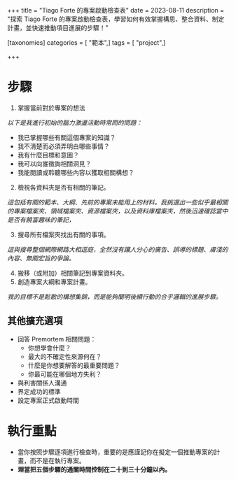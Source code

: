 +++
title = "Tiago Forte 的專案啟動檢查表"
date = 2023-08-11
description = "探索 Tiago Forte 的專案啟動檢查表，學習如何有效掌握構思、整合資料、制定計畫，並快速推動項目進展的步驟！"

[taxonomies]
categories = [ "範本",]
tags = [ "project",]

+++

# 步驟
1. 掌握當前對於專案的想法

*以下是我進行初始的腦力激盪活動時常問的問題：*
  - 我已掌握哪些有關這個專案的知識？
  - 我不清楚而必須弄明白哪些事情？
  - 我有什麼目標和意圖？
  - 我可以向誰徵詢相關洞見？
  - 我能閱讀或聆聽哪些內容以獲取相關構想？

2. 檢視各資料夾是否有相關的筆記。

*這包括有關的範本、大綱、先前的專案未能用上的材料。我挑選出一些似乎最相關的專案檔案夾、領域檔案夾、資源檔案夾，以及資料庫檔案夾，然後迅速確認當中是否有饒富趣味的筆記，*

3. 搜尋所有檔案夾找出有關的事項。

*這與搜尋整個網際網路大相逕庭，全然沒有讓人分心的廣告、誤導的標題、膚淺的內容、無關宏旨的爭論。*

4. 搬移（或附加）相關筆記到專案資料夾。
5. 創造專案大綱和專案計畫。

*我的目標不是鬆散的構想集錦，而是能夠闡明後續行動的合乎邏輯的進展步驟。*

## 其他擴充選項
  - 回答 Premortem 相關問題：
    - 你想學會什麼？
    - 最大的不確定性來源何在？
    - 什麼是你想要解答的最重要問題？
    - 你最可能在哪個地方失利？
  - 與利害關係人溝通
  - 界定成功的標準
  - 設定專案正式啟動時間
# 執行重點
- 當你按照步驟逐項進行檢查時，重要的是應謹記你在擬定一個推動專案的計畫，而不是在執行專案。
- **理當把五個步驟的通關時間控制在二十到三十分鐘以內。**
